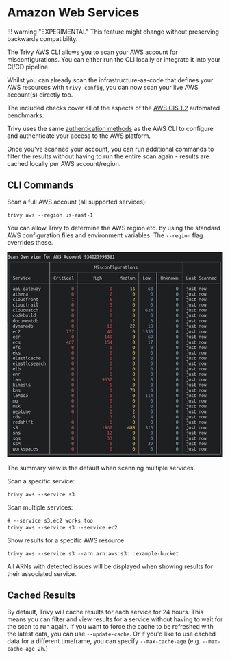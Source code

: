 # Amazon Web Services

!!! warning "EXPERIMENTAL"
    This feature might change without preserving backwards compatibility.

The Trivy AWS CLI allows you to scan your AWS account for misconfigurations. You can either run the CLI locally or integrate it into your CI/CD pipeline. 

Whilst you can already scan the infrastructure-as-code that defines your AWS resources with `trivy config`, you can now scan your live AWS account(s) directly too.

The included checks cover all of the aspects of the [AWS CIS 1.2](https://docs.aws.amazon.com/securityhub/latest/userguide/securityhub-standards-cis.html) automated benchmarks.

Trivy uses the same [authentication methods](https://docs.aws.amazon.com/cli/latest/userguide/cli-chap-configure.html) as the AWS CLI to configure and authenticate your access to the AWS platform.

Once you've scanned your account, you can run additional commands to filter the results without having to run the entire scan again - results are cached locally per AWS account/region.

## CLI Commands

Scan a full AWS account (all supported services):

```shell
trivy aws --region us-east-1
```

You can allow Trivy to determine the AWS region etc. by using the standard AWS configuration files and environment variables. The `--region` flag overrides these.

![AWS Summary Report](../../../imgs/trivy-aws.png)

The summary view is the default when scanning multiple services.

Scan a specific service:

```shell
trivy aws --service s3
```

Scan multiple services:

```shell
# --service s3,ec2 works too
trivy aws --service s3 --service ec2
```

Show results for a specific AWS resource:

```shell
trivy aws --service s3 --arn arn:aws:s3:::example-bucket
```

All ARNs with detected issues will be displayed when showing results for their associated service.

## Cached Results

By default, Trivy will cache results for each service for 24 hours. This means you can filter and view results for a service without having to wait for the scan to run again. If you want to force the cache to be refreshed with the latest data, you can use `--update-cache`. Or if you'd like to use cached data for a different timeframe, you can specify `--max-cache-age` (e.g. `--max-cache-age 2h`.)
